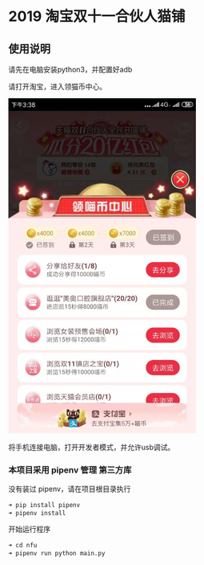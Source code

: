# 2019 淘宝双十一合伙人猫铺

## 使用说明


请先在电脑安装python3，并配置好adb

请打开淘宝，进入领猫币中心。

<img src="./img/WechatIMG6.jpeg" width="375"/>

将手机连接电脑，打开开发者模式，并允许usb调试。


### 本项目采用 pipenv 管理 第三方库

没有装过 pipenv，请在项目根目录执行

```
➜ pip install pipenv
➜ pipenv install
```

开始运行程序

```
➜ cd nfu 
➜ pipenv run python main.py
```